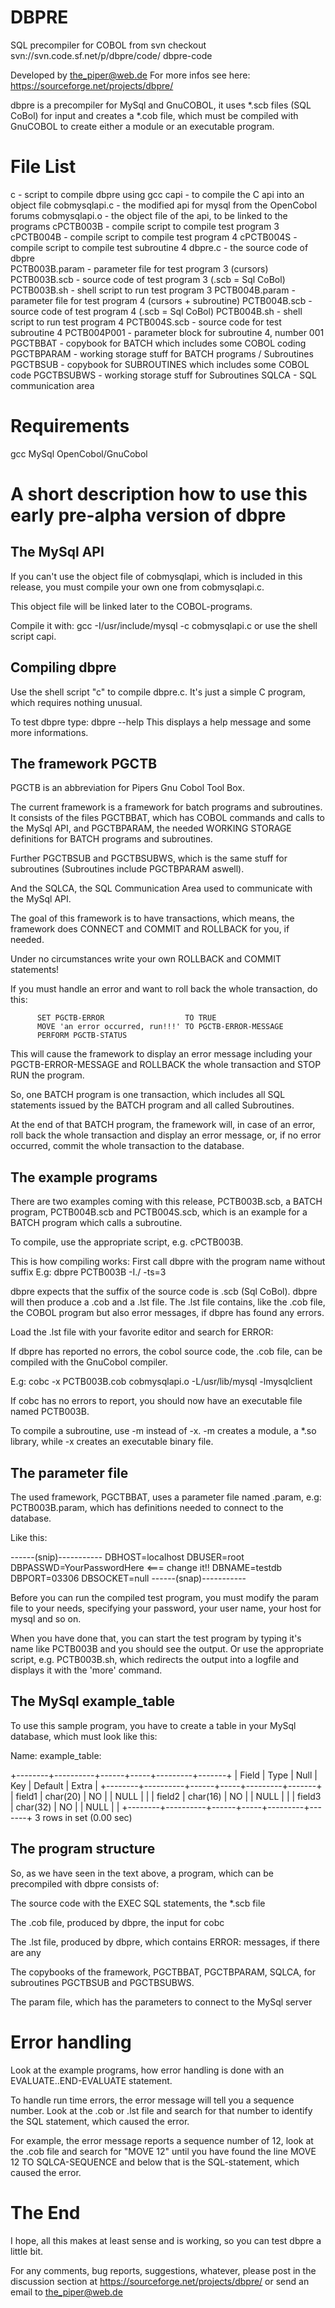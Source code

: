 # DBPRE
SQL precompiler for COBOL from svn checkout svn://svn.code.sf.net/p/dbpre/code/ dbpre-code


Developed by the_piper@web.de
For more infos see here: https://sourceforge.net/projects/dbpre/

dbpre is a precompiler for MySql and GnuCOBOL, it uses *.scb files
(SQL CoBol) for input and creates a *.cob file, which must be
compiled with GnuCOBOL to create either a module or an executable program.


File List
=========
c                  - script to compile dbpre using gcc
capi               - to compile the C api into an object file
cobmysqlapi.c      - the modified api for mysql from the OpenCobol forums
cobmysqlapi.o      - the object file of the api, to be linked to the programs
cPCTB003B          - compile script to compile test program 3
cPCTB004B          - compile script to compile test program 4
cPCTB004S          - compile script to compile test subroutine 4
dbpre.c            - the source code of dbpre       
PCTB003B.param     - parameter file for test program 3 (cursors)
PCTB003B.scb       - source code of test program 3 (.scb = Sql CoBol)
PCTB003B.sh        - shell script to run test program 3
PCTB004B.param     - parameter file for test program 4 (cursors + subroutine)
PCTB004B.scb       - source code of test program 4 (.scb = Sql CoBol)
PCTB004B.sh        - shell script to run test program 4
PCTB004S.scb       - source code for test subroutine 4
PCTB004P001        - parameter block for subroutine 4, number 001
PGCTBBAT           - copybook for BATCH which includes some COBOL coding
PGCTBPARAM         - working storage stuff for BATCH programs / Subroutines
PGCTBSUB           - copybook for SUBROUTINES which includes some COBOL code
PGCTBSUBWS         - working storage stuff for Subroutines
SQLCA              - SQL communication area



Requirements
============
gcc
MySql
OpenCobol/GnuCobol


A short description how to use this early pre-alpha version of dbpre
====================================================================

The MySql API
-------------
If you can't use the object file of cobmysqlapi, which is included in this
release, you must compile your own one from cobmysqlapi.c.

This object file will be linked later to the COBOL-programs.

Compile it with: gcc -I/usr/include/mysql -c cobmysqlapi.c
or use the shell script capi.


Compiling dbpre
---------------
Use the shell script "c" to compile dbpre.c. It's just a simple C program,
which requires nothing unusual.

To test dbpre type: dbpre --help
This displays a help message and some more informations.


The framework PGCTB
-------------------
PGCTB is an abbreviation for Pipers Gnu Cobol Tool Box.

The current framework is a framework for batch programs and subroutines. 
It consists of the files PGCTBBAT, which has COBOL commands and calls to the
MySql API, and PGCTBPARAM, the needed WORKING STORAGE definitions for BATCH
programs and subroutines.

Further PGCTBSUB and PGCTBSUBWS, which is the same stuff for subroutines 
(Subroutines include PGCTBPARAM aswell).

And the SQLCA, the SQL Communication Area used to communicate with the
MySql API.

The goal of this framework is to have transactions, which means, the
framework does CONNECT and COMMIT and ROLLBACK for you, if needed.

Under no circumstances write your own ROLLBACK and COMMIT statements!

If you must handle an error and want to roll back the whole transaction,
do this:

          SET PGCTB-ERROR                  TO TRUE
          MOVE 'an error occurred, run!!!' TO PGCTB-ERROR-MESSAGE
          PERFORM PGCTB-STATUS

This will cause the framework to display an error message including your
PGCTB-ERROR-MESSAGE and ROLLBACK the whole transaction and STOP RUN the program.

So, one BATCH program is one transaction, which includes all SQL statements
issued by the BATCH program and all called Subroutines.

At the end of that BATCH program, the framework will, in case of an error, roll 
back the whole transaction and display an error message, or, if no error 
occurred, commit the whole transaction to the database.


The example programs
--------------------
There are two examples coming with this release, PCTB003B.scb, a BATCH program,
PCTB004B.scb and PCTB004S.scb, which is an example for a BATCH program which 
calls a subroutine.

To compile, use the appropriate script, e.g. cPCTB003B.

This is how compiling works:
First call dbpre with the program name without suffix
E.g: dbpre PCTB003B -I./ -ts=3

dbpre expects that the suffix of the source code is .scb (Sql CoBol).
dbpre will then produce a .cob and a .lst file.
The .lst file contains, like the .cob file, the COBOL program but also error 
messages, if dbpre has found any errors.

Load the .lst file with your favorite editor and search for ERROR:

If dbpre has reported no errors, the cobol source code, the .cob file, can
be compiled with the GnuCobol compiler.

E.g: cobc -x PCTB003B.cob cobmysqlapi.o -L/usr/lib/mysql -lmysqlclient

If cobc has no errors to report, you should now have an executable file
named PCTB003B.

To compile a subroutine, use -m instead of -x. -m creates a module, a *.so
library, while -x creates an executable binary file.

The parameter file
------------------
The used framework, PGCTBBAT, uses a parameter file named <programname>.param,
e.g: PCTB003B.param, which has definitions needed to connect to the database.

Like this:

------(snip)-----------
DBHOST=localhost
DBUSER=root
DBPASSWD=YourPasswordHere           <=== change it!!
DBNAME=testdb
DBPORT=03306
DBSOCKET=null
------(snap)-----------

Before you can run the compiled test program, you must modify the param file
to your needs, specifying your password, your user name, your host for
mysql and so on.

When you have done that, you can start the test program by typing it's name
like PCTB003B and you should see the output.
Or use the appropriate script, e.g. PCTB003B.sh, which redirects the output
into a logfile and displays it with the 'more' command.



The MySql example_table
------------------------
To use this sample program, you have to create a table in your MySql database,
which must look like this:

Name: example_table:

+--------+----------+------+-----+---------+-------+
| Field  | Type     | Null | Key | Default | Extra |
+--------+----------+------+-----+---------+-------+
| field1 | char(20) | NO   |     | NULL    |       |
| field2 | char(16) | NO   |     | NULL    |       |
| field3 | char(32) | NO   |     | NULL    |       |
+--------+----------+------+-----+---------+-------+
3 rows in set (0.00 sec)


The program structure
---------------------
So, as we have seen in the text above, a program, which can be precompiled
with dbpre consists of:

The source code with the EXEC SQL statements, the *.scb file

The .cob file, produced by dbpre, the input for cobc

The .lst file, produced by dbpre, which contains ERROR: messages, if there
are any

The copybooks of the framework, PGCTBBAT, PGCTBPARAM, SQLCA,
for subroutines PGCTBSUB and PGCTBSUBWS.


The param file, which has the parameters to connect to the MySql server


Error handling
==============
Look at the example programs, how error handling is done with an
EVALUATE..END-EVALUATE statement.

To handle run time errors, the error message will tell you a sequence number.
Look at the .cob or .lst file and search for that number to identify the SQL 
statement, which caused the error.

For example, the error message reports a sequence number of 12, look at the
.cob file and search for "MOVE 12" until you have found the line
MOVE 12 TO SQLCA-SEQUENCE
and below that is the SQL-statement, which caused the error.


The End
=======
I hope, all this makes at least sense and is working, so you can test dbpre
a little bit.

For any comments, bug reports, suggestions, whatever, please post in the
discussion section at https://sourceforge.net/projects/dbpre/
or send an email to the_piper@web.de
